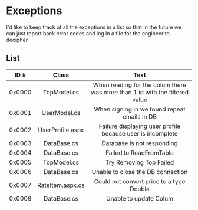 ﻿
# Exceptions
I'd like to keep track of all the exceptions in a list so that in the future we can just report back error codes and log in a file for the engineer to decipher
## List
|	ID #	|	Class			| Text	|  
|	:---:	|	:---:			| :---:	|  
|	0x0000	|	TopModel.cs		|	When reading for the colum there was more than 1 id with the filtered value|
|	0x0001	|	UserModel.cs	|	When signing in we found repeat emails in DB|
|	0x0002	|	UserProfile.aspx|	Failure displaying user profile because user is incomplete|
|	0x0003	|	DataBase.cs		|	Database is not responding|
|	0x0004	|	DataBase.cs		|	Failed to ReadFromTable|
|	0x0005	|	TopModel.cs		|	Try Removing Top Failed|
|	0x0006	|	DataBase.cs		|	Unable to close the DB connection|
|	0x0007	|	RateItem.aspx.cs|	Could not convert price to a type Double |
|	0x0008	|	DataBase.cs		|	Unable to update Colum |